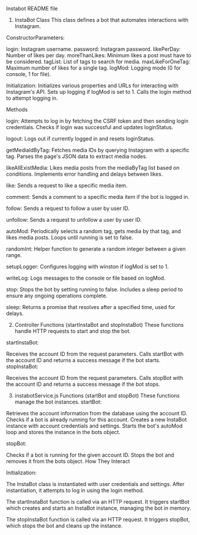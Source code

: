 Instabot README file

1. InstaBot Class
This class defines a bot that automates interactions with Instagram.

ConstructorParameters:

login: Instagram username.
password: Instagram password.
likePerDay: Number of likes per day.
moreThanLikes: Minimum likes a post must have to be considered.
tagList: List of tags to search for media.
maxLikeForOneTag: Maximum number of likes for a single tag.
logMod: Logging mode (0 for console, 1 for file).

Initialization:
Initializes various properties and URLs for interacting with Instagram's API.
Sets up logging if logMod is set to 1.
Calls the login method to attempt logging in.

Methods

login:
Attempts to log in by fetching the CSRF token and then sending login credentials.
Checks if login was successful and updates loginStatus.

logout:
Logs out if currently logged in and resets loginStatus.

getMediaIdByTag:
Fetches media IDs by querying Instagram with a specific tag.
Parses the page's JSON data to extract media nodes.

likeAllExistMedia:
Likes media posts from the mediaByTag list based on conditions.
Implements error handling and delays between likes.

like:
Sends a request to like a specific media item.

comment:
Sends a comment to a specific media item if the bot is logged in.

follow:
Sends a request to follow a user by user ID.

unfollow:
Sends a request to unfollow a user by user ID.

autoMod:
Periodically selects a random tag, gets media by that tag, and likes media posts.
Loops until running is set to false.

randomInt:
Helper function to generate a random integer between a given range.

setupLogger:
Configures logging with winston if logMod is set to 1.

writeLog:
Logs messages to the console or file based on logMod.

stop:
Stops the bot by setting running to false.
Includes a sleep period to ensure any ongoing operations complete.

sleep:
Returns a promise that resolves after a specified time, used for delays.

2. Controller Functions (startInstaBot and stopInstaBot)
These functions handle HTTP requests to start and stop the bot.

startInstaBot:

Receives the account ID from the request parameters.
Calls startBot with the account ID and returns a success message if the bot starts.
stopInstaBot:

Receives the account ID from the request parameters.
Calls stopBot with the account ID and returns a success message if the bot stops.

3. instabotService.js Functions (startBot and stopBot)
These functions manage the bot instances.
startBot:

Retrieves the account information from the database using the account ID.
Checks if a bot is already running for this account.
Creates a new InstaBot instance with account credentials and settings.
Starts the bot's autoMod loop and stores the instance in the bots object.

stopBot:

Checks if a bot is running for the given account ID.
Stops the bot and removes it from the bots object.
How They Interact

Initialization:

The InstaBot class is instantiated with user credentials and settings. After instantiation, it attempts to log in using the login method.

The startInstaBot function is called via an HTTP request. It triggers startBot which creates and starts an InstaBot instance, managing the bot in memory.

The stopInstaBot function is called via an HTTP request. It triggers stopBot, which stops the bot and cleans up the instance.


